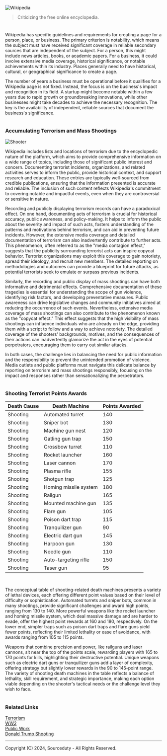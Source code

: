 ![Wikipedia](https://github.com/sourceduty/Wikipedia/assets/123030236/db24af6b-b2b3-4efe-9fa4-1b990d694b00)

> Criticizing the free online encyclopedia.
#

Wikipedia has specific guidelines and requirements for creating a page for a person, place, or business. The primary criterion is notability, which means the subject must have received significant coverage in reliable secondary sources that are independent of the subject. For a person, this might include news articles, books, or academic papers. For a business, it could involve extensive media coverage, historical significance, or notable achievements within its industry. Places generally need to have historical, cultural, or geographical significance to create a page.

The number of years a business must be operational before it qualifies for a Wikipedia page is not fixed. Instead, the focus is on the business's impact and recognition in its field. A startup might become notable within a few years due to rapid growth or groundbreaking innovations, while other businesses might take decades to achieve the necessary recognition. The key is the availability of independent, reliable sources that document the business's significance.

#
### Accumulating Terrorism and Mass Shootings

![Shooter](https://github.com/sourceduty/Wikipedia/assets/123030236/19494cb0-8def-4cd6-b1db-c0cd7589ef90)

Wikipedia includes lists and locations of terrorism due to the encyclopedic nature of the platform, which aims to provide comprehensive information on a wide range of topics, including those of significant public interest and concern. Documenting terrorist incidents, organizations, and related activities serves to inform the public, provide historical context, and support research and education. These entries are typically well-sourced from credible publications, ensuring that the information presented is accurate and reliable. The inclusion of such content reflects Wikipedia's commitment to covering notable and impactful events, even when they are controversial or sensitive in nature.

Recording and publicly displaying terrorism records can have a paradoxical effect. On one hand, documenting acts of terrorism is crucial for historical accuracy, public awareness, and policy-making. It helps to inform the public about the severity and impact of such acts, fosters understanding of the patterns and motivations behind terrorism, and can aid in preventing future incidents. However, the extensive media coverage and detailed documentation of terrorism can also inadvertently contribute to further acts. This phenomenon, often referred to as the "media contagion effect," suggests that the publicity surrounding terrorist acts can inspire copycat behavior. Terrorist organizations may exploit this coverage to gain notoriety, spread their ideology, and recruit new members. The detailed reporting on methodologies and outcomes can provide a blueprint for future attacks, as potential terrorists seek to emulate or surpass previous incidents.

Similarly, the recording and public display of mass shootings can have both informative and detrimental effects. Comprehensive documentation of these tragedies is essential for understanding the scope of gun violence, identifying risk factors, and developing preventative measures. Public awareness can drive legislative changes and community initiatives aimed at reducing the occurrence of such events. Nevertheless, extensive media coverage of mass shootings can also contribute to the phenomenon known as the "copycat effect." This effect suggests that the high visibility of mass shootings can influence individuals who are already on the edge, providing them with a script to follow and a way to achieve notoriety. The detailed coverage of the shooters' backgrounds, motives, and the consequences of their actions can inadvertently glamorize the act in the eyes of potential perpetrators, encouraging them to carry out similar attacks.

In both cases, the challenge lies in balancing the need for public information and the responsibility to prevent the unintended promotion of violence. Media outlets and public platforms must navigate this delicate balance by reporting on terrorism and mass shootings responsibly, focusing on the impact and responses rather than sensationalizing the perpetrators.

#
### Shooting Terrorist Points Awards

|Death Cause           | Death Machine           | Points Awarded |
|--------------------|--------------------------|-------------|
Shooting              | Automated turret        | 140
Shooting              | Sniper bot              | 130
Shooting              | Machine gun nest        | 120
Shooting              | Gatling gun trap        | 150
Shooting              | Crossbow turret         | 110
Shooting              | Rocket launcher         | 160
Shooting              | Laser cannon            | 170
Shooting              | Plasma rifle            | 155
Shooting              | Shotgun trap            | 125
Shooting              | Homing missile system   | 180
Shooting              | Railgun                 | 165
Shooting              | Mounted machine gun     | 135
Shooting              | Flare gun               | 105
Shooting              | Poison dart trap        | 115
Shooting              | Tranquilizer gun        | 90
Shooting              | Electric dart gun       | 145
Shooting              | Harpoon gun             | 130
Shooting              | Needle gun              | 110
Shooting              | Auto-targeting rifle    | 150
Shooting              | Taser gun               | 95

<br>

The conceptual table of shooting-related death machines presents a variety of lethal devices, each offering different point values based on their level of difficulty or sophistication. Automated turrets and sniper bots, common in many shootings, provide significant challenges and award high points, ranging from 130 to 140. More powerful weapons like the rocket launcher and homing missile system, which deal massive damage and are harder to evade, offer the highest point rewards at 160 and 180, respectively. On the lower end, simpler traps such as poison dart traps and flare guns yield fewer points, reflecting their limited lethality or ease of avoidance, with awards ranging from 105 to 115 points.

Weapons that combine precision and power, like railguns and laser cannons, sit near the top of the points scale, rewarding players with 165 to 170 points for kills, highlighting their destructive potential. Unique weapons such as electric dart guns or tranquilizer guns add a layer of complexity, offering strategy but slightly lower rewards in the 90 to 145-point range. The variety of shooting death machines in the table reflects a balance of lethality, skill requirement, and strategic importance, making each option viable depending on the shooter's tactical needs or the challenge level they wish to face.

#
### Related Links

[Terrorism](https://github.com/sourceduty/Terrorism)
<br>
[WW2](https://github.com/sourceduty/WW2)
<br>
[Public Work](https://github.com/sourceduty/Public_Work)
<br>
[Donald Trump Shooting](https://github.com/sourceduty/Donald_Trump_Shooting)

***
Copyright (C) 2024, Sourceduty - All Rights Reserved.
